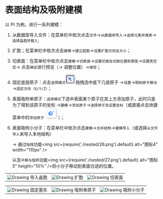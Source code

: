 # 表面结构及吸附建模

以 Pt 为例，进行一系列建模：

1. 从数据库导入文件：在菜单栏中依次点击`文件`→`从数据库导入`→`选择元素并搜素`→`选择晶胞并载入`;
2. 扩胞；在菜单栏中依次点击`建模`→`建立超胞`→`设置扩胞方向及大小`；
3. 切表面：在菜单栏中依次点击`建模`→`切表面`→`设置切面及切面位置和厚度`→`设置真空层`→ 点击`确定`进行预览（→ 调整位置）→`接受`；
4. 固定底层原子：点击`选择模式`![图标1](nested/19.png)拖拽选中底下几层原子 →`设置`→`限制原子移动`→`固定方向（X/Y/Z）`；
5. 表面吸附单原子：`选择模式`下选中表面某个原子在其上方添加原子，此时只是为了得到该原子的坐标 →`建模`→`添加原子`→`选择原子及设置坐标`（或直接点击快捷菜单中的`添加原子` ![图标3](nested/23.png)）；
6. 表面吸附小分子：在菜单栏中依次点击`建模`→`合并结构`→`建模导入`（或选择`从文件导入`来导入本地结构）
   
   → 通过`拖拽`功能<img src={require('./nested/26.png').default} alt="图标4" width="110px" />
   
    以及`平移与旋转`功能<img src={require('./nested/27.png').default} alt="图标5" height="10%" />将小分子移动到表面合适的位置。

<table><tr>
    <td> 
        <center>
            <img src={require('./nested/15.png').default} alt="Drawing" />
            <font>导入晶胞</font>
        </center>
    </td>
    <td> 
        <center>
            <img src={require('./nested/16.png').default} alt="Drawing" />
            <font>扩胞</font>
        </center>
    </td>
    <td> 
        <center>
            <img src={require('./nested/18.png').default} alt="Drawing" />
            <font>切表面</font>
        </center>
    </td>
</tr></table>
<table><tr>
    <td> 
        <center>
            <img src={require('./nested/21.png').default} alt="Drawing" />
            <font>固定基矢</font>
        </center>
    </td>
    <td> 
        <center>
            <img src={require('./nested/22.png').default} alt="Drawing" />
            <font>吸附单原子</font>
        </center>
    </td>
    <td> 
        <center>
            <img src={require('./nested/25.png').default} alt="Drawing" />
            <font>吸附小分子</font>
        </center>
    </td>
</tr></table>
